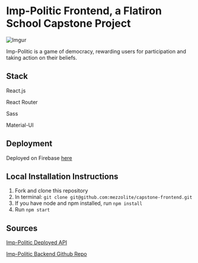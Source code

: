 # Imp-Politic Frontend, a Flatiron School Capstone Project

![Imgur](https://i.imgur.com/6LOv7YJ.png)

Imp-Politic is a game of democracy, rewarding users for participation and taking action on their beliefs.

## Stack

React.js 

React Router

Sass

Material-UI 

## Deployment

Deployed on Firebase [here](https://imp-politic-game.firebaseapp.com/)

## Local Installation Instructions
1. Fork and clone this repository
2. In terminal: ```git clone git@github.com:mezzolite/capstone-frontend.git ```
3. If you have node and npm installed, run ```npm install```
4. Run ```npm start```

## Sources

[Imp-Politic Deployed API](https://imp-politic.herokuapp.com/)

[Imp-Politic Backend Github Repo](https://github.com/mezzolite/capstone-backend)

